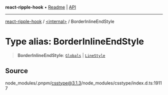 **react-ripple-hook** • [Readme](../../README.md) \| [API](../../globals.md)

***

[react-ripple-hook](../../README.md) / [\<internal\>](../README.md) / BorderInlineEndStyle

# Type alias: BorderInlineEndStyle

> **BorderInlineEndStyle**: [`Globals`](Globals.md) \| [`LineStyle`](LineStyle.md)

## Source

node\_modules/.pnpm/csstype@3.1.3/node\_modules/csstype/index.d.ts:19117

